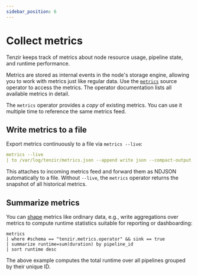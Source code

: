 ```yaml
---
sidebar_position: 6
---
```


# Collect metrics

Tenzir keeps track of metrics about node resource usage, pipeline state, and
runtime performance.

Metrics are stored as internal events in the node's storage engine, allowing you
to work with metrics just like regular data. Use the
[`metrics`](../operators/metrics.md) source operator to access the metrics. The
operator documentation lists all available metrics in detail.

The `metrics` operator provides a *copy* of existing metrics. You can use it
multiple time to reference the same metrics feed.

## Write metrics to a file

Export metrics continuously to a file via `metrics --live`:

```yaml
metrics --live
| to /var/log/tenzir/metrics.json --append write json --compact-output
```

This attaches to incoming metrics feed and forward them as NDJSON automatically
to a file. Without `--live`, the `metrics` operator returns the snapshot of all
historical metrics.

## Summarize metrics

You can [shape](../user-guides/shape-data/README.md) metrics like ordinary data,
e.g., write aggregations over metrics to compute runtime statistics suitable for
reporting or dashboarding:

```
metrics
| where #schema == "tenzir.metrics.operator" && sink == true
| summarize runtime=sum(duration) by pipeline_id
| sort runtime desc
```

The above example computes the total runtime over all pipelines grouped by their
unique ID.
